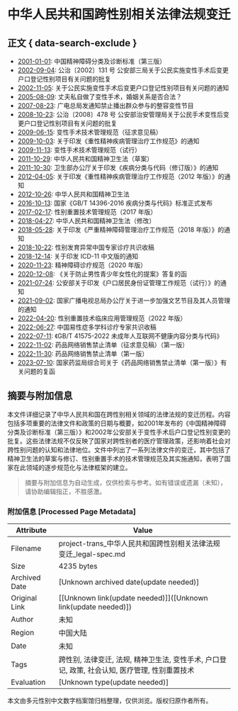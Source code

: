 # 中华人民共和国跨性别相关法律法规变迁

## 正文 { data-search-exclude }


- [2001-01-01](https://github.com/mtf-wiki/legal-spec/commit/2001-01-01): 中国精神障碍分类及诊断标准（第三版）
- [2002-09-04](https://github.com/mtf-wiki/legal-spec/commit/2002-09-04): 公治〔2002〕131 号 公安部三局关于公民实施变性手术后变更户口登记性别项目有关问题的批复
- [2002-11-05](https://github.com/mtf-wiki/legal-spec/commit/2002-11-05): 关于公民实施变性手术后变更户口登记性别项目有关问题的通知
- [2005-08-09](https://github.com/mtf-wiki/legal-spec/commit/2005-08-09): 丈夫私自做了变性手术，婚姻关系是否合法？
- [2007-08-23](https://github.com/mtf-wiki/legal-spec/commit/2007-08-23): 广电总局发通知禁止播出群众参与的整容变性节目
- [2008-10-23](https://github.com/mtf-wiki/legal-spec/commit/2008-10-23): 公治〔2008〕478 号 公安部治安管理局关于公民手术变性后变更户口登记性别项目有关问题的批复
- [2009-06-15](https://github.com/mtf-wiki/legal-spec/commit/2009-06-15): 变性手术技术管理规范（征求意见稿）
- [2009-10-03](https://github.com/mtf-wiki/legal-spec/commit/2009-10-03): 关于印发《重性精神疾病管理治疗工作规范》的通知
- [2009-11-13](https://github.com/mtf-wiki/legal-spec/commit/2009-11-13): 变性手术技术管理规范（试行）
- [2011-10-29](https://github.com/mtf-wiki/legal-spec/commit/2011-10-29): 中华人民共和国精神卫生法（草案）
- [2011-10-30](https://github.com/mtf-wiki/legal-spec/commit/2011-10-30): 卫生部办公厅关于印发《疾病分类与代码（修订版）》的通知
- [2012-04-05](https://github.com/mtf-wiki/legal-spec/commit/2012-04-05): 关于印发《重性精神疾病管理治疗工作规范（2012 年版）》的通知
- [2012-10-26](https://github.com/mtf-wiki/legal-spec/commit/2012-10-26): 中华人民共和国精神卫生法
- [2016-10-13](https://github.com/mtf-wiki/legal-spec/commit/2016-10-13): 国家《GB/T 14396-2016 疾病分类与代码》标准正式发布
- [2017-02-17](https://github.com/mtf-wiki/legal-spec/commit/2017-02-17): 性别重置技术管理规范（2017 年版）
- [2018-04-27](https://github.com/mtf-wiki/legal-spec/commit/2018-04-27): 中华人民共和国精神卫生法（修改）
- [2018-05-28](https://github.com/mtf-wiki/legal-spec/commit/2018-05-28): 关于印发《严重精神障碍管理治疗工作规范（2018 年版）》的通知
- [2018-10-22](https://github.com/mtf-wiki/legal-spec/commit/2018-10-22): 性别发育异常中国专家诊疗共识收稿
- [2018-12-14](https://github.com/mtf-wiki/legal-spec/commit/2018-12-14): 关于印发 ICD-11 中文版的通知
- [2020-11-23](https://github.com/mtf-wiki/legal-spec/commit/2020-11-23): 精神障碍诊疗规范（2020 年版）
- [2020-12-08](https://github.com/mtf-wiki/legal-spec/commit/2020-12-08): 《关于防止男性青少年女性化的提案》答复的函
- [2021-07-24](https://github.com/mtf-wiki/legal-spec/commit/2021-07-24): 公安部关于印发《户口居民身份证管理工作规范（试行）》的通知
- [2021-09-02](https://github.com/mtf-wiki/legal-spec/commit/2021-09-02): 国家广播电视总局办公厅关于进一步加强文艺节目及其人员管理的通知
- [2022-04-20](https://github.com/mtf-wiki/legal-spec/commit/2022-04-20): 性别重置技术临床应用管理规范（2022 年版）
- [2022-06-27](https://github.com/mtf-wiki/legal-spec/commit/2022-06-27): 中国易性症多学科诊疗专家共识收稿
- [2022-07-11](https://github.com/mtf-wiki/legal-spec/commit/2022-07-11): 《GB/T 41575-2022 未成年人互联网不健康内容分类与代码》
- [2022-11-02](https://github.com/mtf-wiki/legal-spec/commit/2022-11-02): 药品网络销售禁止清单（征求意见稿）（第一版）
- [2022-11-30](https://github.com/mtf-wiki/legal-spec/commit/2022-11-30): 药品网络销售禁止清单（第一版）
- [2023-07-10](https://github.com/mtf-wiki/legal-spec/commit/2023-07-10): 国家药监局综合司关于《药品网络销售禁止清单（第一版）》有关问题的复函
<!-- tcd_original_link https://project-trans.org/legal-spec/ -->


## 摘要与附加信息

<!-- tcd_abstract -->
本文件详细记录了中华人民共和国在跨性别相关领域的法律法规的变迁历程。内容包括多项重要的法律文件和政策的日期与概要，如2001年发布的《中国精神障碍分类及诊断标准（第三版）》和2002年公安部关于变性手术后户口登记性别变更的批复。这些法律法规不仅反映了国家对跨性别者的医疗管理政策，还影响着社会对跨性别问题的认知和法律地位。文件中列出了一系列法律文件的变迁，其中包括了精神卫生法的草案与修订、性别重置手术的技术管理规范及其实施通知，表明了国家在此领域的逐步规范化与法律框架的建立。
<!-- tcd_abstract_end -->

> 摘要与附加信息为自动生成，仅供检索与参考。如有错误或遗漏（未知），请协助编辑指正，不胜感激。

### 附加信息 [Processed Page Metadata]

| Attribute       | Value                                  |
|-----------------|----------------------------------------|
| Filename        | project-trans_中华人民共和国跨性别相关法律法规变迁_legal-spec.md                             |
| Size            | 4235 bytes                           |
| Archived Date   | [Unknown archived date(update needed)]                             |
| Original Link   | [[Unknown link(update needed)]]([Unknown link(update needed)])                       |
| Author          | 未知                               |
| Region          | 中国大陆                               |
| Date            | 未知                                 |
| Tags            | 跨性别, 法律变迁, 法规, 精神卫生法, 变性手术, 户口登记, 政策, 社会认知, 医疗管理, 性别重置技术                                 |
| Evaluation            | [Unknown type(update needed)]                                 |
<!-- tcd_table_end -->

本文由多元性别中文数字档案馆归档整理，仅供浏览。版权归原作者所有。
